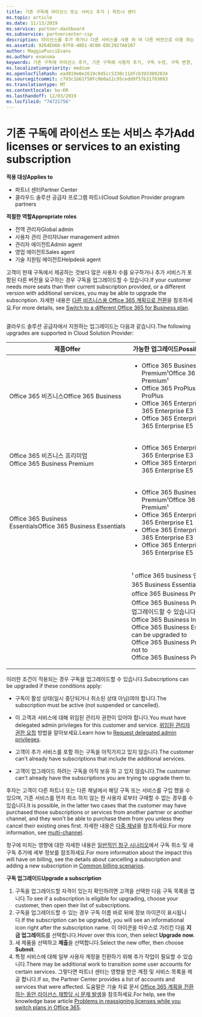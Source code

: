 ```yaml
---
title: 기존 구독에 라이선스 또는 서비스 추가 | 파트너 센터
ms.topic: article
ms.date: 11/13/2019
ms.service: partner-dashboard
ms.subservice: partnercenter-csp
description: 라이선스를 추가 하거나 다른 서비스를 사용 하 여 다른 버전으로 이동 하는 등 고객의 구독을 업그레이드 하거나 수정 하는 방법에 대해 알아봅니다.
ms.assetid: 9264E666-97F8-48D1-8C00-EDC2927A8107
author: MaggiePucciEvans
ms.author: evansma
keywords: 기존 구독에 라이선스 추가, 기존 구독에 사용자 추가, 구독 수정, 구독 변경, 고객에 대해 더 많은 라이선스 구입
ms.localizationpriority: medium
ms.openlocfilehash: ead019e0e2619c045cc5330c11dfcb3933092834
ms.sourcegitcommit: c793c1b61f50fc0b0a12c95cedd9f57b31703093
ms.translationtype: MT
ms.contentlocale: ko-KR
ms.lasthandoff: 12/03/2019
ms.locfileid: "74721756"
---
```

# <a name="add-licenses-or-services-to-an-existing-subscription"></a><span data-ttu-id="aeae6-104">기존 구독에 라이선스 또는 서비스 추가</span><span class="sxs-lookup"><span data-stu-id="aeae6-104">Add licenses or services to an existing subscription</span></span>

<span data-ttu-id="aeae6-105">**적용 대상**</span><span class="sxs-lookup"><span data-stu-id="aeae6-105">**Applies to**</span></span>

- <span data-ttu-id="aeae6-106">파트너 센터</span><span class="sxs-lookup"><span data-stu-id="aeae6-106">Partner Center</span></span>
- <span data-ttu-id="aeae6-107">클라우드 솔루션 공급자 프로그램 파트너</span><span class="sxs-lookup"><span data-stu-id="aeae6-107">Cloud Solution Provider program partners</span></span>

<span data-ttu-id="aeae6-108">**적절한 역할**</span><span class="sxs-lookup"><span data-stu-id="aeae6-108">**Appropriate roles**</span></span>

- <span data-ttu-id="aeae6-109">전역 관리자</span><span class="sxs-lookup"><span data-stu-id="aeae6-109">Global admin</span></span>
- <span data-ttu-id="aeae6-110">사용자 관리 관리자</span><span class="sxs-lookup"><span data-stu-id="aeae6-110">User management admin</span></span>
- <span data-ttu-id="aeae6-111">관리자 에이전트</span><span class="sxs-lookup"><span data-stu-id="aeae6-111">Admin agent</span></span>
- <span data-ttu-id="aeae6-112">영업 에이전트</span><span class="sxs-lookup"><span data-stu-id="aeae6-112">Sales agent</span></span>
- <span data-ttu-id="aeae6-113">기술 지원팀 에이전트</span><span class="sxs-lookup"><span data-stu-id="aeae6-113">Helpdesk agent</span></span>

<span data-ttu-id="aeae6-114">고객이 현재 구독에서 제공하는 것보다 많은 사용자 수를 요구하거나 추가 서비스가 포함된 다른 버전을 요구하는 경우 구독을 업그레이드할 수 있습니다.</span><span class="sxs-lookup"><span data-stu-id="aeae6-114">If your customer needs more seats than their current subscription provided, or a different version with additional services, you may be able to upgrade the subscription.</span></span> <span data-ttu-id="aeae6-115">자세한 내용은 [다른 비즈니스용 Office 365 계획으로 전환](https://go.microsoft.com/fwlink/p/?LinkId=723577)을 참조하세요.</span><span class="sxs-lookup"><span data-stu-id="aeae6-115">For more details, see [Switch to a different Office 365 for Business plan](https://go.microsoft.com/fwlink/p/?LinkId=723577).</span></span>

## <a href="" id="upgradesubscription"></a>


<span data-ttu-id="aeae6-116">클라우드 솔루션 공급자에서 지원하는 업그레이드는 다음과 같습니다.</span><span class="sxs-lookup"><span data-stu-id="aeae6-116">The following upgrades are supported in Cloud Solution Provider:</span></span>

<table>
<colgroup>
<col width="50%" />
<col width="50%" />
</colgroup>
<thead>
<tr class="header">
<th><span data-ttu-id="aeae6-117">제품</span><span class="sxs-lookup"><span data-stu-id="aeae6-117">Offer</span></span></th>
<th><span data-ttu-id="aeae6-118">가능한 업그레이드</span><span class="sxs-lookup"><span data-stu-id="aeae6-118">Possible upgrades</span></span></th>
</tr>
</thead>
<tbody>
<tr class="odd">
<td><span data-ttu-id="aeae6-119">Office 365 비즈니스</span><span class="sxs-lookup"><span data-stu-id="aeae6-119">Office 365 Business</span></span></td>
<td><ul>
<li><span data-ttu-id="aeae6-120">Office 365 Business Premium¹</span><span class="sxs-lookup"><span data-stu-id="aeae6-120">Office 365 Business Premium¹</span></span></li>
<li><span data-ttu-id="aeae6-121">Office 365 ProPlus</span><span class="sxs-lookup"><span data-stu-id="aeae6-121">Office 365 ProPlus</span></span></li>
<li><span data-ttu-id="aeae6-122">Office 365 Enterprise E3</span><span class="sxs-lookup"><span data-stu-id="aeae6-122">Office 365 Enterprise E3</span></span></li>
<li><span data-ttu-id="aeae6-123">Office 365 Enterprise E5</span><span class="sxs-lookup"><span data-stu-id="aeae6-123">Office 365 Enterprise E5</span></span></li>
</ul></td>
</tr>
<tr class="even">
<td><span data-ttu-id="aeae6-124">Office 365 비즈니스 프리미엄</span><span class="sxs-lookup"><span data-stu-id="aeae6-124">Office 365 Business Premium</span></span></td>
<td><ul>
<li><span data-ttu-id="aeae6-125">Office 365 Enterprise E3</span><span class="sxs-lookup"><span data-stu-id="aeae6-125">Office 365 Enterprise E3</span></span></li>
<li><span data-ttu-id="aeae6-126">Office 365 Enterprise E5</span><span class="sxs-lookup"><span data-stu-id="aeae6-126">Office 365 Enterprise E5</span></span></li>
</ul></td>
</tr>
<tr class="odd">
<td><span data-ttu-id="aeae6-127">Office 365 Business Essentials</span><span class="sxs-lookup"><span data-stu-id="aeae6-127">Office 365 Business Essentials</span></span></td>
<td><ul>
<li><span data-ttu-id="aeae6-128">Office 365 Business Premium¹</span><span class="sxs-lookup"><span data-stu-id="aeae6-128">Office 365 Business Premium¹</span></span></li>
<li><span data-ttu-id="aeae6-129">Office 365 Enterprise E1</span><span class="sxs-lookup"><span data-stu-id="aeae6-129">Office 365 Enterprise E1</span></span></li>
<li><span data-ttu-id="aeae6-130">Office 365 Enterprise E3</span><span class="sxs-lookup"><span data-stu-id="aeae6-130">Office 365 Enterprise E3</span></span></li>
<li><span data-ttu-id="aeae6-131">Office 365 Enterprise E5</span><span class="sxs-lookup"><span data-stu-id="aeae6-131">Office 365 Enterprise E5</span></span></li>
</ul></td>
</tr>
<tr class="even">
<td></td>
<td><p><span data-ttu-id="aeae6-132">¹ office 365 business 인도 및 Office 365 Business Essentials 인도는 office 365 Business Premium이 아닌 Office 365 Business Premium 인도로 업그레이드할 수 있습니다.</span><span class="sxs-lookup"><span data-stu-id="aeae6-132">¹ Office 365 Business India and Office 365 Business Essentials India can be upgraded to Office 365 Business Premium India, not to Office 365 Business Premium.</span></span></p></td>
</tr>
</tbody>
</table>

<span data-ttu-id="aeae6-133">이러한 조건이 적용되는 경우 구독을 업그레이드할 수 있습니다.</span><span class="sxs-lookup"><span data-stu-id="aeae6-133">Subscriptions can be upgraded if these conditions apply:</span></span>

-   <span data-ttu-id="aeae6-134">구독이 활성 상태(일시 중단되거나 취소된 상태 아님)여야 합니다.</span><span class="sxs-lookup"><span data-stu-id="aeae6-134">The subscription must be active (not suspended or cancelled).</span></span>

-   <span data-ttu-id="aeae6-135">이 고객과 서비스에 대해 위임된 관리자 권한이 있어야 합니다.</span><span class="sxs-lookup"><span data-stu-id="aeae6-135">You must have delegated admin privileges for this customer and service.</span></span> <span data-ttu-id="aeae6-136">[위임된 관리자 권한 요청](request-a-relationship-with-a-customer.md) 방법을 알아보세요.</span><span class="sxs-lookup"><span data-stu-id="aeae6-136">Learn how to [Request delegated admin privileges](request-a-relationship-with-a-customer.md).</span></span>

-   <span data-ttu-id="aeae6-137">고객이 추가 서비스를 포함 하는 구독을 아직가지고 있지 않습니다.</span><span class="sxs-lookup"><span data-stu-id="aeae6-137">The customer can't already have subscriptions that include the additional services.</span></span>

-   <span data-ttu-id="aeae6-138">고객이 업그레이드 하려는 구독을 아직 보유 하 고 있지 않습니다.</span><span class="sxs-lookup"><span data-stu-id="aeae6-138">The customer can't already have the subscriptions you are trying to upgrade them to.</span></span>

<span data-ttu-id="aeae6-139">후자는 고객이 다른 파트너 또는 다른 채널에서 해당 구독 또는 서비스를 구입 했을 수 있으며, 기존 서비스를 먼저 취소 하지 않는 한 사용자 로부터 구매할 수 없는 경우를 수 있습니다.</span><span class="sxs-lookup"><span data-stu-id="aeae6-139">It is possible, in the latter two cases that the customer may have purchased those subscriptions or services from another partner or another channel, and they won't be able to purchase them from you unless they cancel their existing ones first.</span></span> <span data-ttu-id="aeae6-140">자세한 내용은 [다중 채널](multichannel.md)을 참조하세요.</span><span class="sxs-lookup"><span data-stu-id="aeae6-140">For more information, see [multi-channel](multichannel.md).</span></span>

<span data-ttu-id="aeae6-141">청구에 미치는 영향에 대한 자세한 내용은 [일반적인 청구 시나리오](common-billing-scenarios.md)에서 구독 취소 및 새 구독 추가에 세부 정보를 참조하세요.</span><span class="sxs-lookup"><span data-stu-id="aeae6-141">For more information about the impact this will have on billing, see the details about cancelling a subscription and adding a new subscription in [Common billing scenarios](common-billing-scenarios.md).</span></span>

<span data-ttu-id="aeae6-142">**구독 업그레이드**</span><span class="sxs-lookup"><span data-stu-id="aeae6-142">**Upgrade a subscription**</span></span>

1.  <span data-ttu-id="aeae6-143">구독을 업그레이드할 자격이 있는지 확인하려면 고객을 선택한 다음 구독 목록을 엽니다.</span><span class="sxs-lookup"><span data-stu-id="aeae6-143">To see if a subscription is eligible for upgrading, choose your customer, then open their list of subscriptions.</span></span>
2.  <span data-ttu-id="aeae6-144">구독을 업그레이드할 수 있는 경우 구독 이름 바로 뒤에 정보 아이콘이 표시됩니다.</span><span class="sxs-lookup"><span data-stu-id="aeae6-144">If the subscription can be upgraded, you will see an informational icon right after the subscription name.</span></span> <span data-ttu-id="aeae6-145">이 아이콘을 마우스로 가리킨 다음 **지금 업그레이드**를 선택합니다.</span><span class="sxs-lookup"><span data-stu-id="aeae6-145">Hover over this icon, then select **Upgrade now**.</span></span>
3.  <span data-ttu-id="aeae6-146">새 제품을 선택하고 **제출**을 선택합니다.</span><span class="sxs-lookup"><span data-stu-id="aeae6-146">Select the new offer, then choose **Submit**.</span></span>
4.  <span data-ttu-id="aeae6-147">특정 서비스에 대해 일부 사용자 계정을 전환하기 위해 추가 작업이 필요할 수 있습니다.</span><span class="sxs-lookup"><span data-stu-id="aeae6-147">There may be additional work to transition some user accounts for certain services.</span></span> <span data-ttu-id="aeae6-148">그렇다면 파트너 센터는 영향을 받은 계정 및 서비스 목록을 제공 합니다.</span><span class="sxs-lookup"><span data-stu-id="aeae6-148">If so, the Partner Center provides a list of accounts and services that were affected.</span></span> <span data-ttu-id="aeae6-149">도움말은 기술 자료 문서 [Office 365 계획을 전환하는 동안 라이선스 재할당 시 문제 발생](https://go.microsoft.com/fwlink/p/?LinkId=723576)을 참조하세요.</span><span class="sxs-lookup"><span data-stu-id="aeae6-149">For help, see the knowledge base article [Problems in reassigning licenses while you switch plans in Office 365](https://go.microsoft.com/fwlink/p/?LinkId=723576).</span></span>

 

 



